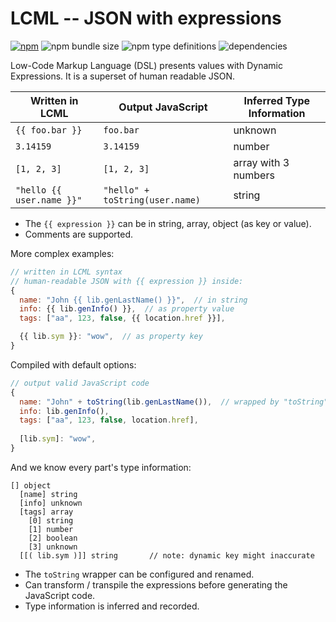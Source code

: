 # LCML -- JSON with expressions

[![npm](https://img.shields.io/npm/v/lcml)](https://www.npmjs.com/package/lcml) 
![npm bundle size](https://img.shields.io/bundlephobia/min/lcml) ![npm type definitions](https://img.shields.io/npm/types/lcml) ![dependencies](https://img.shields.io/badge/dependencies-0-green)

Low-Code Markup Language (DSL) presents values with Dynamic Expressions. It is a superset of human readable JSON.

| Written in LCML | Output JavaScript | Inferred Type Information |
|----|--|--|
| `{{ foo.bar }}` | `foo.bar` | unknown |
| `3.14159` | `3.14159` | number |
| `[1, 2, 3]` | `[1, 2, 3]` | array with 3 numbers |
| `"hello {{ user.name }}"` | `"hello" + toString(user.name)` | string |

- The `{{ expression }}` can be in string, array, object (as key or value).
- Comments are supported.

More complex examples:

```js
// written in LCML syntax
// human-readable JSON with {{ expression }} inside:
{
  name: "John {{ lib.genLastName() }}",  // in string
  info: {{ lib.genInfo() }},  // as property value
  tags: ["aa", 123, false, {{ location.href }}],

  {{ lib.sym }}: "wow",  // as property key
}
```

Compiled with default options:

```js
// output valid JavaScript code
{
  name: "John" + toString(lib.genLastName()),  // wrapped by "toString"
  info: lib.genInfo(),
  tags: ["aa", 123, false, location.href],
  
  [lib.sym]: "wow",
}
```

And we know every part's type information:

```
[] object
  [name] string
  [info] unknown
  [tags] array
    [0] string
    [1] number
    [2] boolean
    [3] unknown
  [[( lib.sym )]] string       // note: dynamic key might inaccurate
```

- The `toString` wrapper can be configured and renamed.
- Can transform / transpile the expressions before generating the JavaScript code.
- Type information is inferred and recorded.
